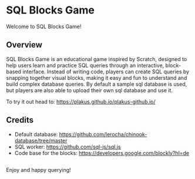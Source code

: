 # SQL Blocks Game

Welcome to SQL Blocks Game!

## Overview

SQL Blocks Game is an educational game inspired by Scratch, designed to help users learn and practice SQL queries through an interactive, block-based interface. Instead of writing code, players can create SQL queries by snapping together visual blocks, making it easy and fun to understand and build complex database queries.
By default a sample sql database is used, but players are also able to upload their own sql database and use it.

To try it out head to: https://plakus.github.io/plakus-github.io/

## Credits

- Default database: https://github.com/lerocha/chinook-database/tree/master
- SQL worker: https://github.com/sql-js/sql.js
- Code base for the blocks: https://developers.google.com/blockly?hl=de

##
Enjoy and happy querying!
